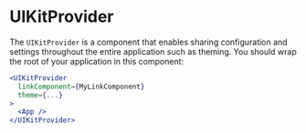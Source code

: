 # UIKitProvider

The `UIKitProvider` is a component that enables sharing configuration and settings throughout the entire application such as theming. You should wrap the root of your application in this component:

```jsx
<UIKitProvider
  linkComponent={MyLinkComponent}
  theme={...}
>
  <App />
</UIKitProvider>
```
